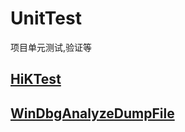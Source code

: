 # UnitTest
项目单元测试,验证等

## [HiKTest](/HikTest/readme.md)
## [WinDbgAnalyzeDumpFile](/WinDbgAnalyzeDumpFile/readme.md)
